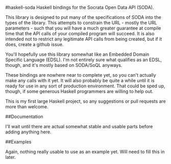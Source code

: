 #haskell-soda
Haskell bindings for the Socrata Open Data API (SODA).

This library is designed to put many of the specifications of SODA into the types of the library. This attempts to constrain the URL - mostly the URL parameters - such that you will have a much greater guarantee at compile time that the API calls of your compiled program will succeed. It is also intended not to restrict any legitimate API calls from being created, but if it does, create a github issue.

You'll hopefully use this library somewhat like an Embedded Domain Specific Language (EDSL). I'm not entirely sure what qualifies as an EDSL, though, and it's mostly based on SODA/SoQL anyways.

These bindings are nowhere near to complete yet, so you can't actually make any calls with it yet. It will also probably be quite a while until it is ready for use in any sort of production environment. That could be sped up, though, if some generous Haskell programmers are willing to help out.

This is my first large Haskell project, so any suggestions or pull requests are more than welcome.

##Documentation

I'll wait until there are actual somewhat stable and usable parts before adding anything here.

##Examples

Again, nothing really usable to use as an example yet. Will need to fill this in later.
